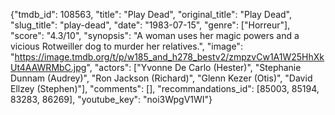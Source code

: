 {"tmdb_id": 108563, "title": "Play Dead", "original_title": "Play Dead", "slug_title": "play-dead", "date": "1983-07-15", "genre": ["Horreur"], "score": "4.3/10", "synopsis": "A woman uses her magic powers and a vicious Rotweiller dog to murder her relatives.", "image": "https://image.tmdb.org/t/p/w185_and_h278_bestv2/zmpzvCw1A1W25HhXkUt4AAWRMbC.jpg", "actors": ["Yvonne De Carlo (Hester)", "Stephanie Dunnam (Audrey)", "Ron Jackson (Richard)", "Glenn Kezer (Otis)", "David Ellzey (Stephen)"], "comments": [], "recommandations_id": [85003, 85194, 83283, 86269], "youtube_key": "noi3WpgV1WI"}